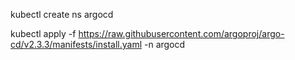 kubectl create ns argocd

kubectl apply -f https://raw.githubusercontent.com/argoproj/argo-cd/v2.3.3/manifests/install.yaml -n argocd